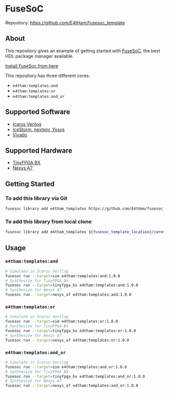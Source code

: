 
<!-- README.md -->

# FuseSoC

Repository: <https://github.com/E4tHam/fusesoc_template>

## About

This repository gives an example of getting started with [FuseSoC](https://github.com/olofk/fusesoc), the best HDL package manager available.

[Install FuseSoc from here](https://fusesoc.readthedocs.io/en/stable/user/installation.html)

This repository has three different cores:

* `e4tham:templates:and`
* `e4tham:templates:or`
* `e4tham:templates:and_or`

## Supported Software

* [Icarus Verilog](https://www.howtoinstall.me/ubuntu/18-04/iverilog/)
* [IceStorm, nextpnr, Yosys](http://bygone.clairexen.net/icestorm/#install)
* [Vivado](https://www.xilinx.com/support/download.html)

## Supported Hardware

* [TinyFPGA BX](https://tinyfpga.com/)
* [Nexys A7](https://store.digilentinc.com/nexys-a7-fpga-trainer-board-recommended-for-ece-curriculum/)

## Getting Started

### To add this library via Git

```bash
fusesoc library add e4tham_templates https://github.com/E4tHam/fusesoc_template --sync-type=git
```

### To add this library from local clone

```bash
fusesoc library add e4tham_templates ${fusesoc_template_location}/cores --sync-type=local
```

## Usage

### `e4tham:templates:and`

```bash
# Simulate in Icarus Verilog
fusesoc run --target=sim e4tham:templates:and:1.0.0
# Synthesize for TinyFPGA BX
fusesoc run --target=tinyfpga_bx e4tham:templates:and:1.0.0
# Synthesize for Nexys A7
fusesoc run --target=nexys_a7 e4tham:templates:and:1.0.0
```

### `e4tham:templates:or`

```bash
# Simulate in Icarus Verilog
fusesoc run --target=sim e4tham:templates:or:1.0.0
# Synthesize for TinyFPGA BX
fusesoc run --target=tinyfpga_bx e4tham:templates:or:1.0.0
# Synthesize for Nexys A7
fusesoc run --target=nexys_a7 e4tham:templates:or:1.0.0
```

### `e4tham:templates:and_or`

```bash
# Simulate in Icarus Verilog
fusesoc run --target=sim e4tham:templates:and_or:1.0.0
# Synthesize for TinyFPGA BX
fusesoc run --target=tinyfpga_bx e4tham:templates:and_or:1.0.0
# Synthesize for Nexys A7
fusesoc run --target=nexys_a7 e4tham:templates:and_or:1.0.0
```
